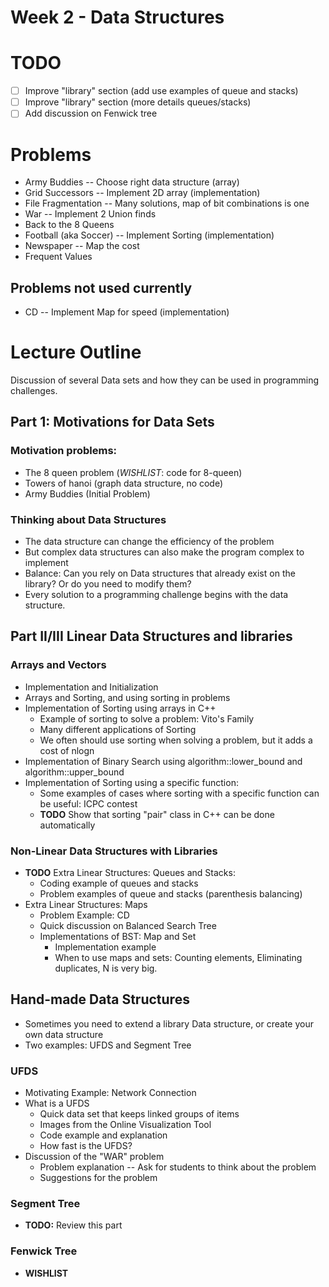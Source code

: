 Week 2 - Data Structures
========================
# TODO
- [ ] Improve "library" section (add use examples of queue and stacks)
- [ ] Improve "library" section (more details queues/stacks)
- [ ] Add discussion on Fenwick tree

# Problems
- Army Buddies -- Choose right data structure (array)
- Grid Successors -- Implement 2D array (implementation)
- File Fragmentation -- Many solutions, map of bit combinations is one
- War -- Implement 2 Union finds
- Back to the 8 Queens
- Football (aka Soccer) -- Implement Sorting (implementation)
- Newspaper -- Map the cost
- Frequent Values

## Problems not used currently
- CD -- Implement Map for speed (implementation)


# Lecture Outline
Discussion of several Data sets and how they can be used in programming challenges.

## Part 1: Motivations for Data Sets
### Motivation problems:
- The 8 queen problem (*WISHLIST*: code for 8-queen)
- Towers of hanoi (graph data structure, no code)
- Army Buddies (Initial Problem)

### Thinking about Data Structures
- The data structure can change the efficiency of the problem
- But complex data structures can also make the program complex to implement
- Balance: Can you rely on Data structures that already exist on the library? Or do you need to modify them?
- Every solution to a programming challenge begins with the data structure.

## Part II/III Linear Data Structures and libraries
### Arrays and Vectors
- Implementation and Initialization
- Arrays and Sorting, and using sorting in problems
- Implementation of Sorting using arrays in C++
  - Example of sorting to solve a problem: Vito's Family
  - Many different applications of Sorting
  - We often should use sorting when solving a problem, but it adds a cost of nlogn
- Implementation of Binary Search using algorithm::lower_bound and algorithm::upper_bound
- Implementation of Sorting using a specific function:
  - Some examples of cases where sorting with a specific function can be useful: ICPC contest
  - **TODO** Show that sorting "pair" class in C++ can be done automatically

<!-- - Bitmasks and Bit manipulation
  - **TODO** Add motivating problem for bitmask manipulation
  - Motivation for bitmask on Programming challenges (True/False arrays, Exist/Not Exist arrays, Binary Indexes)
  - Operations and implementations on bitmasks. -->

### Non-Linear Data Structures with Libraries

- **TODO** Extra Linear Structures: Queues and Stacks:
  - Coding example of queues and stacks
  - Problem examples of queue and stacks (parenthesis balancing)
- Extra Linear Structures: Maps
    - Problem Example: CD
    - Quick discussion on Balanced Search Tree
    - Implementations of BST: Map and Set
      - Implementation example
      - When to use maps and sets: Counting elements, Eliminating duplicates, N is very big.

## Hand-made Data Structures
- Sometimes you need to extend a library Data structure, or create your own data structure
- Two examples: UFDS and Segment Tree

### UFDS
- Motivating Example: Network Connection
- What is a UFDS
  - Quick data set that keeps linked groups of items
  - Images from the Online Visualization Tool
  - Code example and explanation
  - How fast is the UFDS?
- Discussion of the "WAR" problem
  - Problem explanation -- Ask for students to think about the problem
  - Suggestions for the problem

### Segment Tree
- **TODO:** Review this part

### Fenwick Tree
- **WISHLIST**
